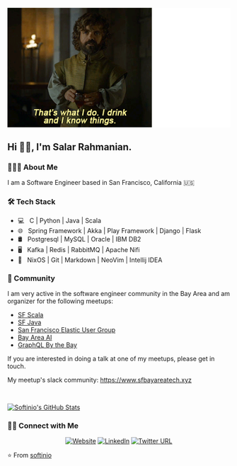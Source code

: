 ![About me](https://github.com/softinio/softinio/blob/master/i_know_things.gif "softinio")

<h2> Hi 👋🍷, I'm Salar Rahmanian.</h2>

<h3> 👨🏻‍💻 About Me </h3>

I am a Software Engineer based in San Francisco, California 🇺🇸

<h3>🛠 Tech Stack</h3>

- 💻 &nbsp; C | Python | Java | Scala
- 🌐 &nbsp; Spring Framework | Akka | Play Framework | Django | Flask
- 🛢 &nbsp; Postgresql | MySQL | Oracle | IBM DB2
- 🖥 &nbsp; Kafka | Redis | RabbitMQ | Apache Nifi
- 🔧 &nbsp; NixOS | Git | Markdown | NeoVim | Intellij IDEA


<h3>🌉 Community</h3>
I am very active in the software engineer community in the Bay Area and am organizer for the following meetups:

- [SF Scala](https://www.meetup.com/SF-Scala)
- [SF Java](https://www.meetup.com/sfjava/)
- [San Francisco Elastic User Group](https://www.meetup.com/Elasticsearch-San-Francisco)
- [Bay Area AI](https://www.meetup.com/bay-area-ai/)
- [GraphQL By the Bay](https://www.meetup.com/graphql-by-the-bay)

If you are interested in doing a talk at one of my meetups, please get in touch.

My meetup's slack community: <https://www.sfbayareatech.xyz>

<br/>

[![Softinio's GitHub Stats](https://github-readme-stats.vercel.app/api?username=softinio&show_icons=true)](https://github.com/softinio)

<h3> 🤝🏻 Connect with Me </h3>

<p align="center">
<a href="https://www.softinio.com/"><img alt="Website" src="https://img.shields.io/badge/Website-www.softinio.com-blue?style=flat-square&logo=google-chrome"></a>
<a href="https://www.linkedin.com/in/salarrahmanian/"><img alt="LinkedIn" src="https://img.shields.io/badge/LinkedIn-Salar%20Rahmanian-blue?style=flat-square&logo=linkedin"></a>
<a href="https://www.twitter.com/SalarRahmanian"><img alt="Twitter URL" src="https://img.shields.io/badge/Twitter-Salar%20Rahmanian-blue?style=flat-square&logo=twitter"></a>
</p>

⭐️ From [softinio](https://github.com/softinio)
